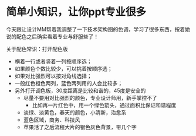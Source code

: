 # 简单小知识，让你ppt专业很多

今天跟让设计MM帮着我调整了一下技术架构图的色调，学习了很多东西，按着她说的配色之后确实看着专业与舒服些了！

关于配色常识：打开配色版

- 横着一行或者竖着一列按顺序选；
- 如果颜色个数比较少，可以挑着按顺序选；
- 如果对比强烈可以按对角线选择；
- 一般红色橙色两列，蓝色两列用的人会比较多；
- 另外打开调色板，30度距离是比较和谐的，45度是安全的
  - 尽量不要用对比强烈的颜色，专业设计师用，新手掌控不了
    - 比如再一片红色中，用一个绿色箭头，通过面积比保证和谐程度
  - 淡绿、淡黄色，春天的颜色，小清新，治愈系
  - 蓝色区域，商务、科技风
  - 苹果活了之后流程大片的银色灰色背景，带几个字